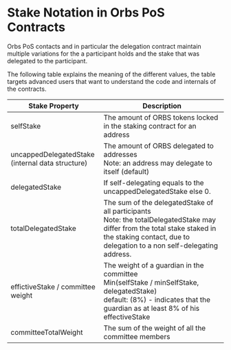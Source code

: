 # Stake Notation in Orbs PoS Contracts 
Orbs PoS contacts and in particular the delegation contract maintain multiple variations for the a participant holds and the stake that was delegated to the participant.

The following table explains the meaning of the different values, the table targets advanced users that want to understand the code and internals of the contracts.


| Stake Property         | Description |
| ---------------------- | ----------- |
| selfStake              | The amount of ORBS tokens locked in the staking contract for an address | 
| uncappedDelegatedStake <br> (internal data structure) | The amount of ORBS delegated to addresses <br> Note: an address may delegate to itself (default)|
| delegatedStake | If self-delegating equals to the uncappedDelegatedStake else 0. |
| totalDelegatedStake | The sum of the delegatedStake of all participants <br> Note: the totalDelegatedStake may differ from the total stake staked in the staking contact, due to delegation to a non self-delegating address. |
| effictiveStake / committee weight | The weight of a guardian in the committee <br> Min(selfStake / minSelfStake, delegatedStake) <br> default: (8%) - indicates that the guardian as at least 8% of his effectiveStake |
| committeeTotalWeight | The sum of the weight of all the committee members |

